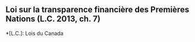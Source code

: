 ## Loi sur la transparence financière des Premières Nations (L.C. 2013, ch. 7)
  *[L.C.]: Lois du Canada
